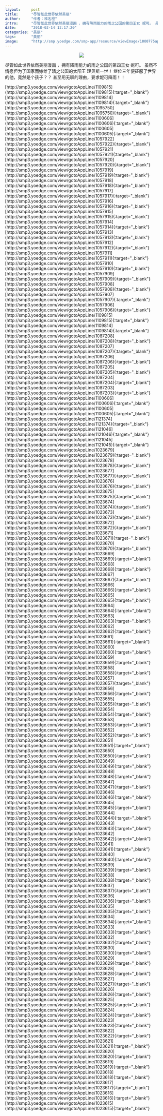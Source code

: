 ```yaml
---
layout:     post
title:      "尽管如此世界依然美丽"
author:     "作者：椎名橙"
intro:      "尽管如此世界依然美丽漫画 ，拥有降雨能力的雨之公国的第四王女 妮可。 虽然不情愿但为了国家而嫁给了晴之公国的太阳王 理贝斯一世！ 继位三年便征服了世界的他，竟然是个孩子？？ 甚至用无聊的理由，要求妮可降雨！！"
date:       "2018-02-14 12:17:20"
categories: "美丽"
tags:       "美丽"
image:      "http://smp.yoedge.com/smp-app/resource/viewImage/1000775appline.png"
---
```

<div style="text-align: center">
<p><img src="http://smp.yoedge.com/smp-app/resource/viewImage/1000775appline.png"/></p>
</div>
<p class="post-meta">
<span>尽管如此世界依然美丽漫画 ，拥有降雨能力的雨之公国的第四王女 妮可。 虽然不情愿但为了国家而嫁给了晴之公国的太阳王 理贝斯一世！ 继位三年便征服了世界的他，竟然是个孩子？？ 甚至用无聊的理由，要求妮可降雨！！</span>
</p>
[http://smp3.yoedge.com/view/gotoAppLine/1109815](http://smp3.yoedge.com/view/gotoAppLine/1109815){:target="_blank"}
[http://smp3.yoedge.com/view/gotoAppLine/1109814](http://smp3.yoedge.com/view/gotoAppLine/1109814){:target="_blank"}
[http://smp3.yoedge.com/view/gotoAppLine/1095750](http://smp3.yoedge.com/view/gotoAppLine/1095750){:target="_blank"}
[http://smp3.yoedge.com/view/gotoAppLine/1100606](http://smp3.yoedge.com/view/gotoAppLine/1100606){:target="_blank"}
[http://smp3.yoedge.com/view/gotoAppLine/1100605](http://smp3.yoedge.com/view/gotoAppLine/1100605){:target="_blank"}
[http://smp3.yoedge.com/view/gotoAppLine/1057922](http://smp3.yoedge.com/view/gotoAppLine/1057922){:target="_blank"}
[http://smp3.yoedge.com/view/gotoAppLine/1057921](http://smp3.yoedge.com/view/gotoAppLine/1057921){:target="_blank"}
[http://smp3.yoedge.com/view/gotoAppLine/1057920](http://smp3.yoedge.com/view/gotoAppLine/1057920){:target="_blank"}
[http://smp3.yoedge.com/view/gotoAppLine/1057919](http://smp3.yoedge.com/view/gotoAppLine/1057919){:target="_blank"}
[http://smp3.yoedge.com/view/gotoAppLine/1057918](http://smp3.yoedge.com/view/gotoAppLine/1057918){:target="_blank"}
[http://smp3.yoedge.com/view/gotoAppLine/1057917](http://smp3.yoedge.com/view/gotoAppLine/1057917){:target="_blank"}
[http://smp3.yoedge.com/view/gotoAppLine/1057916](http://smp3.yoedge.com/view/gotoAppLine/1057916){:target="_blank"}
[http://smp3.yoedge.com/view/gotoAppLine/1057915](http://smp3.yoedge.com/view/gotoAppLine/1057915){:target="_blank"}
[http://smp3.yoedge.com/view/gotoAppLine/1057914](http://smp3.yoedge.com/view/gotoAppLine/1057914){:target="_blank"}
[http://smp3.yoedge.com/view/gotoAppLine/1057913](http://smp3.yoedge.com/view/gotoAppLine/1057913){:target="_blank"}
[http://smp3.yoedge.com/view/gotoAppLine/1057912](http://smp3.yoedge.com/view/gotoAppLine/1057912){:target="_blank"}
[http://smp3.yoedge.com/view/gotoAppLine/1057911](http://smp3.yoedge.com/view/gotoAppLine/1057911){:target="_blank"}
[http://smp3.yoedge.com/view/gotoAppLine/1057910](http://smp3.yoedge.com/view/gotoAppLine/1057910){:target="_blank"}
[http://smp3.yoedge.com/view/gotoAppLine/1057909](http://smp3.yoedge.com/view/gotoAppLine/1057909){:target="_blank"}
[http://smp3.yoedge.com/view/gotoAppLine/1057908](http://smp3.yoedge.com/view/gotoAppLine/1057908){:target="_blank"}
[http://smp3.yoedge.com/view/gotoAppLine/1057907](http://smp3.yoedge.com/view/gotoAppLine/1057907){:target="_blank"}
[http://smp3.yoedge.com/view/gotoAppLine/1057906](http://smp3.yoedge.com/view/gotoAppLine/1057906){:target="_blank"}
[http://smp3.yoedge.com/view/gotoAppLine/1109815](http://smp3.yoedge.com/view/gotoAppLine/1109815){:target="_blank"}
[http://smp3.yoedge.com/view/gotoAppLine/1109814](http://smp3.yoedge.com/view/gotoAppLine/1109814){:target="_blank"}
[http://smp3.yoedge.com/view/gotoAppLine/1087208](http://smp3.yoedge.com/view/gotoAppLine/1087208){:target="_blank"}
[http://smp3.yoedge.com/view/gotoAppLine/1087207](http://smp3.yoedge.com/view/gotoAppLine/1087207){:target="_blank"}
[http://smp3.yoedge.com/view/gotoAppLine/1087206](http://smp3.yoedge.com/view/gotoAppLine/1087206){:target="_blank"}
[http://smp3.yoedge.com/view/gotoAppLine/1087205](http://smp3.yoedge.com/view/gotoAppLine/1087205){:target="_blank"}
[http://smp3.yoedge.com/view/gotoAppLine/1087204](http://smp3.yoedge.com/view/gotoAppLine/1087204){:target="_blank"}
[http://smp3.yoedge.com/view/gotoAppLine/1087203](http://smp3.yoedge.com/view/gotoAppLine/1087203){:target="_blank"}
[http://smp3.yoedge.com/view/gotoAppLine/1100606](http://smp3.yoedge.com/view/gotoAppLine/1100606){:target="_blank"}
[http://smp3.yoedge.com/view/gotoAppLine/1100605](http://smp3.yoedge.com/view/gotoAppLine/1100605){:target="_blank"}
[http://smp3.yoedge.com/view/gotoAppLine/1121374](http://smp3.yoedge.com/view/gotoAppLine/1121374){:target="_blank"}
[http://smp3.yoedge.com/view/gotoAppLine/1121046](http://smp3.yoedge.com/view/gotoAppLine/1121046){:target="_blank"}
[http://smp3.yoedge.com/view/gotoAppLine/1121045](http://smp3.yoedge.com/view/gotoAppLine/1121045){:target="_blank"}
[http://smp3.yoedge.com/view/gotoAppLine/1023679](http://smp3.yoedge.com/view/gotoAppLine/1023679){:target="_blank"}
[http://smp3.yoedge.com/view/gotoAppLine/1023678](http://smp3.yoedge.com/view/gotoAppLine/1023678){:target="_blank"}
[http://smp3.yoedge.com/view/gotoAppLine/1023677](http://smp3.yoedge.com/view/gotoAppLine/1023677){:target="_blank"}
[http://smp3.yoedge.com/view/gotoAppLine/1023676](http://smp3.yoedge.com/view/gotoAppLine/1023676){:target="_blank"}
[http://smp3.yoedge.com/view/gotoAppLine/1023675](http://smp3.yoedge.com/view/gotoAppLine/1023675){:target="_blank"}
[http://smp3.yoedge.com/view/gotoAppLine/1023674](http://smp3.yoedge.com/view/gotoAppLine/1023674){:target="_blank"}
[http://smp3.yoedge.com/view/gotoAppLine/1023673](http://smp3.yoedge.com/view/gotoAppLine/1023673){:target="_blank"}
[http://smp3.yoedge.com/view/gotoAppLine/1023672](http://smp3.yoedge.com/view/gotoAppLine/1023672){:target="_blank"}
[http://smp3.yoedge.com/view/gotoAppLine/1023671](http://smp3.yoedge.com/view/gotoAppLine/1023671){:target="_blank"}
[http://smp3.yoedge.com/view/gotoAppLine/1023670](http://smp3.yoedge.com/view/gotoAppLine/1023670){:target="_blank"}
[http://smp3.yoedge.com/view/gotoAppLine/1023669](http://smp3.yoedge.com/view/gotoAppLine/1023669){:target="_blank"}
[http://smp3.yoedge.com/view/gotoAppLine/1023668](http://smp3.yoedge.com/view/gotoAppLine/1023668){:target="_blank"}
[http://smp3.yoedge.com/view/gotoAppLine/1023667](http://smp3.yoedge.com/view/gotoAppLine/1023667){:target="_blank"}
[http://smp3.yoedge.com/view/gotoAppLine/1023666](http://smp3.yoedge.com/view/gotoAppLine/1023666){:target="_blank"}
[http://smp3.yoedge.com/view/gotoAppLine/1023665](http://smp3.yoedge.com/view/gotoAppLine/1023665){:target="_blank"}
[http://smp3.yoedge.com/view/gotoAppLine/1023664](http://smp3.yoedge.com/view/gotoAppLine/1023664){:target="_blank"}
[http://smp3.yoedge.com/view/gotoAppLine/1023663](http://smp3.yoedge.com/view/gotoAppLine/1023663){:target="_blank"}
[http://smp3.yoedge.com/view/gotoAppLine/1023662](http://smp3.yoedge.com/view/gotoAppLine/1023662){:target="_blank"}
[http://smp3.yoedge.com/view/gotoAppLine/1023661](http://smp3.yoedge.com/view/gotoAppLine/1023661){:target="_blank"}
[http://smp3.yoedge.com/view/gotoAppLine/1023660](http://smp3.yoedge.com/view/gotoAppLine/1023660){:target="_blank"}
[http://smp3.yoedge.com/view/gotoAppLine/1023659](http://smp3.yoedge.com/view/gotoAppLine/1023659){:target="_blank"}
[http://smp3.yoedge.com/view/gotoAppLine/1023658](http://smp3.yoedge.com/view/gotoAppLine/1023658){:target="_blank"}
[http://smp3.yoedge.com/view/gotoAppLine/1023657](http://smp3.yoedge.com/view/gotoAppLine/1023657){:target="_blank"}
[http://smp3.yoedge.com/view/gotoAppLine/1023656](http://smp3.yoedge.com/view/gotoAppLine/1023656){:target="_blank"}
[http://smp3.yoedge.com/view/gotoAppLine/1023655](http://smp3.yoedge.com/view/gotoAppLine/1023655){:target="_blank"}
[http://smp3.yoedge.com/view/gotoAppLine/1023654](http://smp3.yoedge.com/view/gotoAppLine/1023654){:target="_blank"}
[http://smp3.yoedge.com/view/gotoAppLine/1023653](http://smp3.yoedge.com/view/gotoAppLine/1023653){:target="_blank"}
[http://smp3.yoedge.com/view/gotoAppLine/1023652](http://smp3.yoedge.com/view/gotoAppLine/1023652){:target="_blank"}
[http://smp3.yoedge.com/view/gotoAppLine/1023651](http://smp3.yoedge.com/view/gotoAppLine/1023651){:target="_blank"}
[http://smp3.yoedge.com/view/gotoAppLine/1023650](http://smp3.yoedge.com/view/gotoAppLine/1023650){:target="_blank"}
[http://smp3.yoedge.com/view/gotoAppLine/1023649](http://smp3.yoedge.com/view/gotoAppLine/1023649){:target="_blank"}
[http://smp3.yoedge.com/view/gotoAppLine/1023648](http://smp3.yoedge.com/view/gotoAppLine/1023648){:target="_blank"}
[http://smp3.yoedge.com/view/gotoAppLine/1023647](http://smp3.yoedge.com/view/gotoAppLine/1023647){:target="_blank"}
[http://smp3.yoedge.com/view/gotoAppLine/1023646](http://smp3.yoedge.com/view/gotoAppLine/1023646){:target="_blank"}
[http://smp3.yoedge.com/view/gotoAppLine/1023645](http://smp3.yoedge.com/view/gotoAppLine/1023645){:target="_blank"}
[http://smp3.yoedge.com/view/gotoAppLine/1023644](http://smp3.yoedge.com/view/gotoAppLine/1023644){:target="_blank"}
[http://smp3.yoedge.com/view/gotoAppLine/1023643](http://smp3.yoedge.com/view/gotoAppLine/1023643){:target="_blank"}
[http://smp3.yoedge.com/view/gotoAppLine/1023642](http://smp3.yoedge.com/view/gotoAppLine/1023642){:target="_blank"}
[http://smp3.yoedge.com/view/gotoAppLine/1023641](http://smp3.yoedge.com/view/gotoAppLine/1023641){:target="_blank"}
[http://smp3.yoedge.com/view/gotoAppLine/1023640](http://smp3.yoedge.com/view/gotoAppLine/1023640){:target="_blank"}
[http://smp3.yoedge.com/view/gotoAppLine/1023639](http://smp3.yoedge.com/view/gotoAppLine/1023639){:target="_blank"}
[http://smp3.yoedge.com/view/gotoAppLine/1023638](http://smp3.yoedge.com/view/gotoAppLine/1023638){:target="_blank"}
[http://smp3.yoedge.com/view/gotoAppLine/1023637](http://smp3.yoedge.com/view/gotoAppLine/1023637){:target="_blank"}
[http://smp3.yoedge.com/view/gotoAppLine/1023636](http://smp3.yoedge.com/view/gotoAppLine/1023636){:target="_blank"}
[http://smp3.yoedge.com/view/gotoAppLine/1023635](http://smp3.yoedge.com/view/gotoAppLine/1023635){:target="_blank"}
[http://smp3.yoedge.com/view/gotoAppLine/1023634](http://smp3.yoedge.com/view/gotoAppLine/1023634){:target="_blank"}
[http://smp3.yoedge.com/view/gotoAppLine/1023633](http://smp3.yoedge.com/view/gotoAppLine/1023633){:target="_blank"}
[http://smp3.yoedge.com/view/gotoAppLine/1023632](http://smp3.yoedge.com/view/gotoAppLine/1023632){:target="_blank"}
[http://smp3.yoedge.com/view/gotoAppLine/1023630](http://smp3.yoedge.com/view/gotoAppLine/1023630){:target="_blank"}
[http://smp3.yoedge.com/view/gotoAppLine/1023629](http://smp3.yoedge.com/view/gotoAppLine/1023629){:target="_blank"}
[http://smp3.yoedge.com/view/gotoAppLine/1023628](http://smp3.yoedge.com/view/gotoAppLine/1023628){:target="_blank"}
[http://smp3.yoedge.com/view/gotoAppLine/1023627](http://smp3.yoedge.com/view/gotoAppLine/1023627){:target="_blank"}
[http://smp3.yoedge.com/view/gotoAppLine/1023626](http://smp3.yoedge.com/view/gotoAppLine/1023626){:target="_blank"}
[http://smp3.yoedge.com/view/gotoAppLine/1023625](http://smp3.yoedge.com/view/gotoAppLine/1023625){:target="_blank"}
[http://smp3.yoedge.com/view/gotoAppLine/1023624](http://smp3.yoedge.com/view/gotoAppLine/1023624){:target="_blank"}
[http://smp3.yoedge.com/view/gotoAppLine/1023623](http://smp3.yoedge.com/view/gotoAppLine/1023623){:target="_blank"}
[http://smp3.yoedge.com/view/gotoAppLine/1023622](http://smp3.yoedge.com/view/gotoAppLine/1023622){:target="_blank"}
[http://smp3.yoedge.com/view/gotoAppLine/1023621](http://smp3.yoedge.com/view/gotoAppLine/1023621){:target="_blank"}
[http://smp3.yoedge.com/view/gotoAppLine/1023620](http://smp3.yoedge.com/view/gotoAppLine/1023620){:target="_blank"}
[http://smp3.yoedge.com/view/gotoAppLine/1023619](http://smp3.yoedge.com/view/gotoAppLine/1023619){:target="_blank"}
[http://smp3.yoedge.com/view/gotoAppLine/1023618](http://smp3.yoedge.com/view/gotoAppLine/1023618){:target="_blank"}
[http://smp3.yoedge.com/view/gotoAppLine/1023617](http://smp3.yoedge.com/view/gotoAppLine/1023617){:target="_blank"}
[http://smp3.yoedge.com/view/gotoAppLine/1023616](http://smp3.yoedge.com/view/gotoAppLine/1023616){:target="_blank"}
[http://smp3.yoedge.com/view/gotoAppLine/1023615](http://smp3.yoedge.com/view/gotoAppLine/1023615){:target="_blank"}


